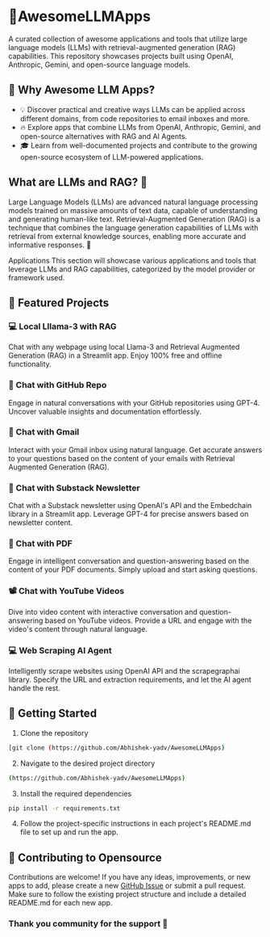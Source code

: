 # 🌟AwesomeLLMApps
A curated collection of awesome applications and tools that utilize large language models (LLMs) with retrieval-augmented generation (RAG) capabilities.
This repository showcases projects built using OpenAI, Anthropic, Gemini, and open-source language models.


## 🤔 Why Awesome LLM Apps?
- 💡 Discover practical and creative ways LLMs can be applied across different domains, from code repositories to email inboxes and more.
- 🔥 Explore apps that combine LLMs from OpenAI, Anthropic, Gemini, and open-source alternatives with RAG and AI Agents.
- 🎓 Learn from well-documented projects and contribute to the growing open-source ecosystem of LLM-powered applications.
  
## What are LLMs and RAG? 🤔
Large Language Models (LLMs) are advanced natural language processing models trained on massive amounts of text data, capable of understanding and generating human-like text. Retrieval-Augmented Generation (RAG) is a technique that combines the language generation capabilities of LLMs with retrieval from external knowledge sources, enabling more accurate and informative responses. 🧠

Applications
This section will showcase various applications and tools that leverage LLMs and RAG capabilities, categorized by the model provider or framework used.
## 📂 Featured Projects

### 💻 Local Lllama-3 with RAG
Chat with any webpage using local Llama-3 and Retrieval Augmented Generation (RAG) in a Streamlit app. Enjoy 100% free and offline functionality.

### 💬 Chat with GitHub Repo
Engage in natural conversations with your GitHub repositories using GPT-4. Uncover valuable insights and documentation effortlessly.

### 📨 Chat with Gmail
Interact with your Gmail inbox using natural language. Get accurate answers to your questions based on the content of your emails with Retrieval Augmented Generation (RAG).

### 📝 Chat with Substack Newsletter
Chat with a Substack newsletter using OpenAI's API and the Embedchain library in a Streamlit app. Leverage GPT-4 for precise answers based on newsletter content.

### 📄 Chat with PDF
Engage in intelligent conversation and question-answering based on the content of your PDF documents. Simply upload and start asking questions.

### 📽️ Chat with YouTube Videos
Dive into video content with interactive conversation and question-answering based on YouTube videos. Provide a URL and engage with the video's content through natural language.

### 💻 Web Scraping AI Agent
Intelligently scrape websites using OpenAI API and the scrapegraphai library. Specify the URL and extraction requirements, and let the AI agent handle the rest.


## 🚀 Getting Started

1. Clone the repository 

```bash 
[git clone (https://github.com/Abhishek-yadv/AwesomeLLMApps)
```

2. Navigate to the desired project directory

```bash 
(https://github.com/Abhishek-yadv/AwesomeLLMApps)
```

3. Install the required dependencies

```bash
pip install -r requirements.txt
```

4. Follow the project-specific instructions in each project's README.md file to set up and run the app.

## 🤝 Contributing to Opensource
Contributions are welcome! If you have any ideas, improvements, or new apps to add, please create a new [GitHub Issue](https://github.com/Shubhamsaboo/awesome-llm-apps/issues) or submit a pull request. Make sure to follow the existing project structure and include a detailed README.md for each new app.

### Thank you community for the support 🙏
